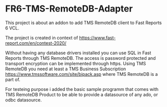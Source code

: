 # FR6-TMS-RemoteDB-Adapter
This project is about an addon to add TMS RemoteDB client to Fast Reports 6 VCL.

The project is created in context of https://www.fast-report.com/en/contest-2020/

Without having any database drivers installed you can use  SQL in Fast Reports through TMS RemoteDB. The access is password protected and transport encryption can be implemented through https. Using TMS RemoteDB you need at least a TMS Business Subscription https://www.tmssoftware.com/site/bipack.asp where TMS RemoteDB is a part of.


For testeing purpose i added the basic sample programm that comes with TMS RemoteDB Product to be able to provide a datasource of any ado, or odbc datasource.
